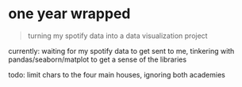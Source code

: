 # one year wrapped
> turning my spotify data into a data visualization project

currently: waiting for my spotify data to get sent to me, tinkering with pandas/seaborn/matplot to get a sense of the libraries

todo: limit chars to the four main houses, ignoring both academies